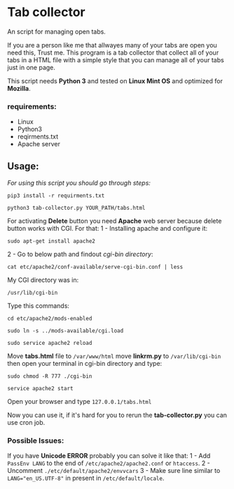 # Tab collector
An script for managing open tabs.

If you are a person like me that allwayes many of your tabs are open you need this, Trust me.
This program is a tab collector that collect all of your tabs in a HTML file with a simple style that you can manage all of your tabs just in one page.

This script needs **Python 3** and tested on **Linux Mint OS** and optimized for **Mozilla**.

### requirements:
 - Linux
 - Python3
 - reqirments.txt
 - Apache server
 
 ## Usage:
*For using this script you should go through steps:*
  
`pip3 install -r requirments.txt`

`python3 tab-collector.py YOUR_PATH/tabs.html`
 
For activating **Delete** button you need **Apache** web server because delete button works with CGI.
For that:
1 - Installing apache and configure it:
   
   `sudo apt-get install apache2`
 
2 - Go to below path and findout *cgi-bin directory*:
   
   `cat etc/apache2/conf-available/serve-cgi-bin.conf | less`
   
   
   My CGI directory was in:
   
   `/usr/lib/cgi-bin`
   
   Type this commands:
   
   `cd etc/apache2/mods-enabled`
   
   `sudo ln -s ../mods-available/cgi.load`
   
   `sudo service apache2 reload`
   
Move **tabs.html** file to `/var/www/html` move **linkrm.py** to `/var/lib/cgi-bin` then open your terminal in cgi-bin directory and type:
   
   `sudo chmod -R 777 ./cgi-bin`
   
   `service apache2 start`

Open your browser and type `127.0.0.1/tabs.html`

Now you can use it, if it's hard for you to rerun the **tab-collector.py** you can use cron job. 

### Possible Issues:
If you have **Unicode ERROR** probably you can solve it like that:
1 - Add `PassEnv LANG` to the end of `/etc/apache2/apache2.conf` or `htaccess`.
2 - Uncomment `./etc/default/apache2/envvcars`
3 - Make sure line similar to `LANG="en_US.UTF-8"` in present in `/etc/default/locale`.
